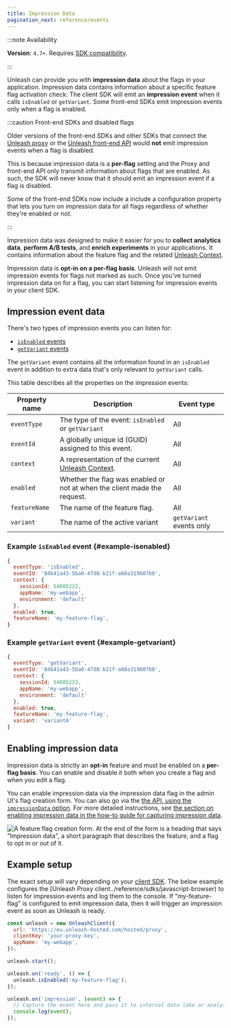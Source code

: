 ```yaml
---
title: Impression Data
pagination_next: reference/events
---
```


:::note Availability

**Version**: `4.7+`. Requires [SDK compatibility](../reference/sdks#server-side-sdk-compatibility-table).

:::

Unleash can provide you with **impression data** about the flags in your application. Impression data contains information about a specific feature flag activation check: The client SDK will emit an **impression event** when it calls `isEnabled` or `getVariant`. Some front-end SDKs emit impression events only when a flag is enabled.

:::caution Front-end SDKs and disabled flags

Older versions of the front-end SDKs and other SDKs that connect the [Unleash proxy](./unleash-proxy) or the [Unleash front-end API](./front-end-api) would **not** emit impression events when a flag is disabled.

This is because impression data is a **per-flag** setting and the Proxy and front-end API only transmit information about flags that are enabled. As such, the SDK will never know that it should emit an impression event if a flag is disabled.

Some of the front-end SDKs now include a include a configuration property that lets you turn on impression data for all flags regardless of whether they're enabled or not.

:::

Impression data was designed to make it easier for you to **collect analytics data**, **perform A/B tests**, and **enrich experiments** in your applications. It contains information about the feature flag and the related [Unleash Context](./unleash-context).

Impression data is **opt-in on a per-flag basis**. Unleash will not emit impression events for flags not marked as such. Once you've turned impression data on for a flag, you can start listening for impression events in your client SDK.

## Impression event data

There's two types of impression events you can listen for:

- [`isEnabled` events](#example-isenabled)
- [`getVariant` events](#example-getvariant)

The `getVariant` event contains all the information found in an `isEnabled` event in addition to extra data that's only relevant to `getVariant` calls.

This table describes all the properties on the impression events:

| Property name | Description | Event type |
| --- | --- | --- |
| `eventType` | The type of the event: `isEnabled` or `getVariant` | All |
| `eventId` | A globally unique id (GUID) assigned to this event. | All |
| `context` | A representation of the current [Unleash Context](./unleash-context). | All |
| `enabled` | Whether the flag was enabled or not at when the client made the request. | All |
| `featureName` | The name of the feature flag. | All |
| `variant` | The name of the active variant | `getVariant` events only |

### Example `isEnabled` event {#example-isenabled}

```js
{
  eventType: 'isEnabled',
  eventId: '84b41a43-5ba0-47d8-b21f-a60a319607b0',
  context: {
    sessionId: 54085233,
    appName: 'my-webapp',
    environment: 'default'
  },
  enabled: true,
  featureName: 'my-feature-flag',
}
```

### Example `getVariant` event {#example-getvariant}

```js
{
  eventType: 'getVariant',
  eventId: '84b41a43-5ba0-47d8-b21f-a60a319607b0',
  context: {
    sessionId: 54085233,
    appName: 'my-webapp',
    environment: 'default'
  },
  enabled: true,
  featureName: 'my-feature-flag',
  variant: 'variantA'
}
```

## Enabling impression data

Impression data is strictly an **opt-in** feature and must be enabled on a **per-flag basis**. You can enable and disable it both when you create a flag and when you edit a flag.

You can enable impression data via the impression data flag in the admin UI's flag creation form. You can also go via the [the API, using the `impressionData` option](/reference/api/legacy/unleash/admin/features-v2#create-toggle). For more detailed instructions, see [the section on enabling impression data in the how-to guide for capturing impression data](../how-to/how-to-capture-impression-data#step-1).

![A feature flag creation form. At the end of the form is a heading that says "Impression data", a short paragraph that describes the feature, and a flag to opt in or out of it.](/img/create_feat_impression.png)

## Example setup

The exact setup will vary depending on your [client SDK](./sdks). The below example configures the [Unleash Proxy client../reference/sdks/javascript-browser) to listen for impression events and log them to the console. If "my-feature-flag" is configured to emit impression data, then it will trigger an impression event as soon as Unleash is ready.

```js
const unleash = new UnleashClient({
  url: 'https://eu.unleash-hosted.com/hosted/proxy',
  clientKey: 'your-proxy-key',
  appName: 'my-webapp',
});

unleash.start();

unleash.on('ready', () => {
  unleash.isEnabled('my-feature-flag');
});

unleash.on('impression', (event) => {
  // Capture the event here and pass it to internal data lake or analytics provider
  console.log(event);
});
```
